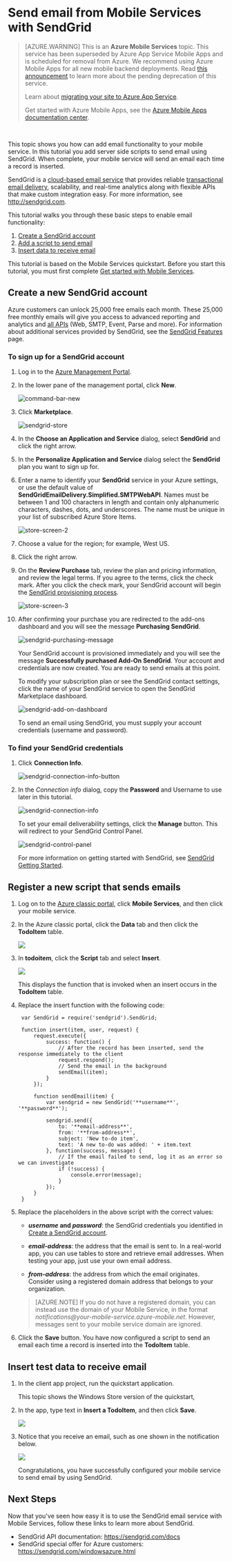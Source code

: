 <properties
	pageTitle="Send email using SendGrid | Microsoft Azure"
	description="Learn how to use the SendGrid service to send email from your Azure Mobile Services app."
	services="mobile-services"
	documentationCenter=""
	authors="Erikre"
	manager="sendgrid"
	editor=""/>


<tags
	ms.service="mobile-services"
	ms.workload="mobile"
	ms.tgt_pltfrm="na"
	ms.devlang="multiple"
	ms.topic="article"
	ms.date="07/21/2016"
	ms.author="glenga"/>


# Send email from Mobile Services with SendGrid

>[AZURE.WARNING] This is an **Azure Mobile Services** topic.  This service has been superseded by Azure App Service Mobile Apps and is scheduled for removal from Azure.  We recommend using Azure Mobile Apps for all new mobile backend deployments.  Read [this announcement](https://azure.microsoft.com/blog/transition-of-azure-mobile-services/) to learn more about the pending deprecation of this service.  
>
> Learn about [migrating your site to Azure App Service](https://azure.microsoft.com/en-us/documentation/articles/app-service-mobile-migrating-from-mobile-services/).
>
> Get started with Azure Mobile Apps, see the [Azure Mobile Apps documentation center](https://azure.microsoft.com/documentation/learning-paths/appservice-mobileapps/).

&nbsp;


This topic shows you how can add email functionality to your mobile service. In this tutorial you add server side scripts to send email using SendGrid. When complete, your mobile service will send an email each time a record is inserted.

SendGrid is a [cloud-based email service] that provides reliable [transactional email delivery], scalability, and real-time analytics along with flexible APIs that make custom integration easy. For more information, see <http://sendgrid.com>.

This tutorial walks you through these basic steps to enable email functionality:

1. [Create a SendGrid account]
2. [Add a script to send email]
3. [Insert data to receive email]

This tutorial is based on the Mobile Services quickstart. Before you start this tutorial, you must first complete [Get started with Mobile Services].

## <a name="sign-up"></a>Create a new SendGrid account

Azure customers can unlock 25,000 free emails each month. These 25,000 free monthly emails will give you access to advanced reporting and analytics and [all APIs][] (Web, SMTP, Event, Parse and more). For information about additional services provided by SendGrid, see the [SendGrid Features][] page.

### To sign up for a SendGrid account

1. Log in to the [Azure Management Portal][].

2. In the lower pane of the management portal, click **New**.

	![command-bar-new][command-bar-new]

3. Click **Marketplace**.

	![sendgrid-store][sendgrid-store]

4. In the **Choose an Application and Service** dialog, select **SendGrid** and click the right arrow.

5. In the **Personalize Application and Service** dialog select the **SendGrid** plan you want to sign up for.

6. Enter a name to identify your **SendGrid** service in your Azure settings, or use the default value of **SendGridEmailDelivery.Simplified.SMTPWebAPI**. Names must be between 1 and 100 characters in length and contain only alphanumeric characters, dashes, dots, and underscores. The name must be unique in your list of subscribed Azure Store Items.

	![store-screen-2][store-screen-2]

7. Choose a value for the region; for example, West US.

8. Click the right arrow.

9. On the **Review Purchase** tab, review the plan and pricing information, and review the legal terms. If you agree to the terms, click the check mark. After you click the check mark, your SendGrid account will begin the [SendGrid provisioning process].

	![store-screen-3][store-screen-3]

10. After confirming your purchase you are redirected to the add-ons dashboard and you will see the message **Purchasing SendGrid**.

	![sendgrid-purchasing-message][sendgrid-purchasing-message]

	Your SendGrid account is provisioned immediately and you will see the message **Successfully purchased Add-On SendGrid**. Your account and credentials are now created. You are ready to send emails at this point.

	To modify your subscription plan or see the SendGrid contact settings, click the name of your SendGrid service to open the SendGrid Marketplace dashboard.

	![sendgrid-add-on-dashboard][sendgrid-add-on-dashboard]

	To send an email using SendGrid, you must supply your  account credentials (username and password).

### To find your SendGrid credentials ###

1. Click **Connection Info**.

	![sendgrid-connection-info-button][sendgrid-connection-info-button]

2. In the *Connection info* dialog, copy the **Password** and Username to use later in this tutorial.

	![sendgrid-connection-info][sendgrid-connection-info]

	To set your email deliverability settings, click the **Manage** button. This will redirect to your SendGrid Control Panel.

	![sendgrid-control-panel][sendgrid-control-panel]

	For more information on getting started with SendGrid, see [SendGrid Getting Started][].

## <a name="add-script"></a>Register a new script that sends emails

1. Log on to the [Azure classic portal], click **Mobile Services**, and then click your mobile service.

2. In the Azure classic portal, click the **Data** tab and then click the **TodoItem** table.

	![][1]

3. In **todoitem**, click the **Script** tab and select **Insert**.

	![][2]

	This displays the function that is invoked when an insert occurs in the **TodoItem** table.

4. Replace the insert function with the following code:

        var SendGrid = require('sendgrid').SendGrid;

        function insert(item, user, request) {
            request.execute({
                success: function() {
                    // After the record has been inserted, send the response immediately to the client
                    request.respond();
                    // Send the email in the background
                    sendEmail(item);
                }
            });

            function sendEmail(item) {
                var sendgrid = new SendGrid('**username**', '**password**');

                sendgrid.send({
                    to: '**email-address**',
                    from: '**from-address**',
                    subject: 'New to-do item',
                    text: 'A new to-do was added: ' + item.text
                }, function(success, message) {
                    // If the email failed to send, log it as an error so we can investigate
                    if (!success) {
                        console.error(message);
                    }
                });
            }
        }

5. Replace the placeholders in the above script with the correct values:

	- **_username_ and _password_**: the SendGrid credentials you identified in [Create a SendGrid account].

	- **_email-address_**: the address that the email is sent to. In a real-world app, you can use tables to store and retrieve email addresses. When testing your app, just use your own email address.

	- **_from-address_**: the address from which the email originates. Consider using a registered domain address that belongs to your organization.

     > [AZURE.NOTE] If you do not have a registered domain, you can instead use the domain of your Mobile Service, in the format *notifications@_your-mobile-service_.azure-mobile.net*. However, messages sent to your mobile service domain are ignored.

6. Click the **Save** button. You have now configured a script to send an email each time a record is inserted into the **TodoItem** table.

## <a name="insert-data"></a>Insert test data to receive email

1. In the client app project, run the quickstart application.

	This topic shows the Windows Store version of the quickstart,

2. In the app, type text in **Insert a TodoItem**, and then click **Save**.

	![][3]

3. Notice that you receive an email, such as one shown in the notification below.

	![][4]

	Congratulations, you have successfully configured your mobile service to send email by using SendGrid.

## <a name="nextsteps"> </a>Next Steps

Now that you've seen how easy it is to use the SendGrid email service with Mobile Services, follow
these links to learn more about SendGrid.

-   SendGrid API documentation:
    <https://sendgrid.com/docs>
-   SendGrid special offer for Azure customers:
    <https://sendgrid.com/windowsazure.html>

<!--images-->

[command-bar-new]: ./media/sendgrid-sign-up/sendgrid_BAR_NEW.PNG
[sendgrid-store]: ./media/sendgrid-sign-up/sendgrid_offerings_store.png
[store-screen-2]: ./media/sendgrid-sign-up/sendgrid_store_scrn2.png
[store-screen-3]: ./media/sendgrid-sign-up/sendgrid_store_scrn3.png
[sendgrid-purchasing-message]: ./media/sendgrid-sign-up/sendgrid_purchasing_message.png
[sendgrid-add-on-dashboard]: ./media/sendgrid-sign-up/sendgrid_add-on_dashboard.png
[sendgrid-connection-info]: ./media/sendgrid-sign-up/sendgrid_connection_info.png
[sendgrid-connection-info-button]: ./media/sendgrid-sign-up/sendgrid_connection_info_button.png
[sendgrid-control-panel]: ./media/sendgrid-sign-up/sendgrid_control_panel.png

<!--Links-->

[SendGrid Features]: http://sendgrid.com/features
[Azure Management Portal]: https://manage.windowsazure.com
[SendGrid Getting Started]: http://sendgrid.com/docs
[SendGrid Provisioning Process]: https://support.sendgrid.com/hc/articles/200181628-Why-is-my-account-being-provisioned-
[all APIs]: https://sendgrid.com/docs/API_Reference/index.html

<!-- Anchors. -->
[Create a SendGrid account]: #sign-up
[Add a script to send email]: #add-script
[Insert data to receive email]: #insert-data

<!-- Images. -->
[1]: ./media/store-sendgrid-mobile-services-send-email-scripts/mobile-portal-data-tables.png
[2]: ./media/store-sendgrid-mobile-services-send-email-scripts/mobile-insert-script-push2.png
[3]: ./media/store-sendgrid-mobile-services-send-email-scripts/mobile-quickstart-push1.png
[4]: ./media/store-sendgrid-mobile-services-send-email-scripts/mobile-receive-email.png

<!-- URLs. -->
[Get started with Mobile Services]: /develop/mobile/tutorials/get-started
[sign up page]: https://sendgrid.com/windowsazure.html
[Multiple User Credentials page]: https://sendgrid.com/credentials
[Azure classic portal]: https://manage.windowsazure.com/
[cloud-based email service]: https://sendgrid.com/email-solutions
[transactional email delivery]: https://sendgrid.com/transactional-email
